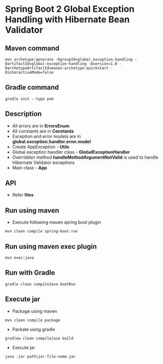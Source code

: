 # Spring Boot 2 Global Exception Handling with Hibernate Bean Validator

## Maven command
```
mvn archetype:generate -DgroupId=global.exception.handling -DartifactId=global-exception-handling -Dversion=1.0 -DarchetypeArtifactId=maven-archetype-quickstart -DinteractiveMode=false
```

## Gradle command
```
gradle init --type pom
```

## Description
* All errors are in **ErrorsEnum**
* All constants are in **Constants**
* Exception and error models are in **global.exception.handler.error.model**
* Create AppException - **Utils**
* Global exception handler class - **GlobalExceptionHandler**
* Overridden method **handleMethodArgumentNotValid** is used to handle Hibernate Validator exceptions
* Main class - **App**

## API
* Refer **files**

## Run using maven
* Execute following maven spring boot plugin
```
mvn clean compile spring-boot:run
```

## Run using maven exec plugin
```
mvn exec:java
```

## Run with Gradle
```
gradle clean compileJava bootRun
```

## Execute jar
* Package using maven
```
mvn clean compile package
```
* Packate using gradle
```
gradlew clean compileJava build
```
* Execute jar
```
java -jar path\jar-file-name.jar
```